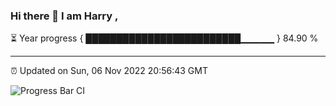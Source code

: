 ### Hi there 👋 I am Harry , 

⏳ Year progress { █████████████████████████▁▁▁▁▁ } 84.90 %

---

⏰ Updated on Sun, 06 Nov 2022 20:56:43 GMT

![Progress Bar CI](https://github.com/duykhang68/duykhang68/workflows/Progress%20Bar%20CI/badge.svg)
